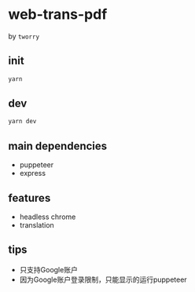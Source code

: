 # web-trans-pdf

by `tworry`

## init

``` bash
yarn
```

## dev

``` bash
yarn dev
```

## main dependencies

- puppeteer
- express

## features

- headless chrome
- translation

## tips

- 只支持Google账户
- 因为Google账户登录限制，只能显示的运行puppeteer


